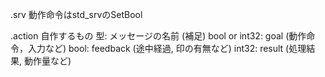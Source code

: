 .srv
動作命令はstd_srvのSetBool

.action
自作するもの
型: メッセージの名前 (補足)
bool or int32: goal (動作命令，入力など) 
bool: feedback (途中経過, 印の有無など)
int32: result (処理結果, 動作量など)
